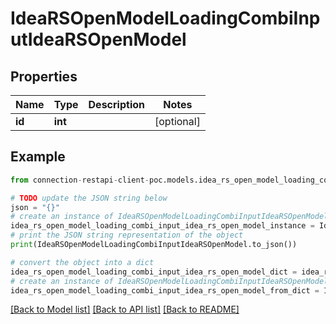 # IdeaRSOpenModelLoadingCombiInputIdeaRSOpenModel


## Properties

Name | Type | Description | Notes
------------ | ------------- | ------------- | -------------
**id** | **int** |  | [optional] 

## Example

```python
from connection-restapi-client-poc.models.idea_rs_open_model_loading_combi_input_idea_rs_open_model import IdeaRSOpenModelLoadingCombiInputIdeaRSOpenModel

# TODO update the JSON string below
json = "{}"
# create an instance of IdeaRSOpenModelLoadingCombiInputIdeaRSOpenModel from a JSON string
idea_rs_open_model_loading_combi_input_idea_rs_open_model_instance = IdeaRSOpenModelLoadingCombiInputIdeaRSOpenModel.from_json(json)
# print the JSON string representation of the object
print(IdeaRSOpenModelLoadingCombiInputIdeaRSOpenModel.to_json())

# convert the object into a dict
idea_rs_open_model_loading_combi_input_idea_rs_open_model_dict = idea_rs_open_model_loading_combi_input_idea_rs_open_model_instance.to_dict()
# create an instance of IdeaRSOpenModelLoadingCombiInputIdeaRSOpenModel from a dict
idea_rs_open_model_loading_combi_input_idea_rs_open_model_from_dict = IdeaRSOpenModelLoadingCombiInputIdeaRSOpenModel.from_dict(idea_rs_open_model_loading_combi_input_idea_rs_open_model_dict)
```
[[Back to Model list]](../README.md#documentation-for-models) [[Back to API list]](../README.md#documentation-for-api-endpoints) [[Back to README]](../README.md)


